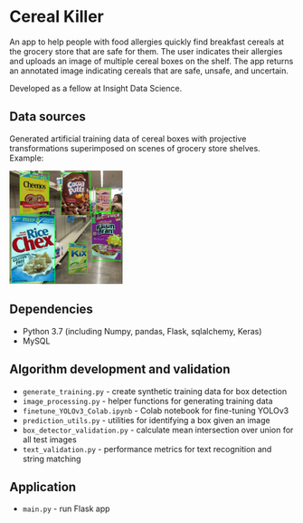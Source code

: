 # Cereal Killer
An app to help people with food allergies quickly find breakfast cereals at the grocery store that are safe for them. The user indicates their allergies and uploads an image of multiple cereal boxes on the shelf. The app returns an annotated image indicating cereals that are safe, unsafe, and uncertain.

Developed as a fellow at Insight Data Science.

## Data sources
Generated artificial training data of cereal boxes with projective transformations superimposed on scenes of grocery store shelves. Example:

<img src="Flask/static/img/example_training_image.png" width="200"/>

## Dependencies
- Python 3.7 (including Numpy, pandas, Flask, sqlalchemy, Keras)
- MySQL

## Algorithm development and validation
- `generate_training.py` - create synthetic training data for box detection
- `image_processing.py` - helper functions for generating training data
- `finetune_YOLOv3_Colab.ipynb` - Colab notebook for fine-tuning YOLOv3
- `prediction_utils.py` - utilities for identifying a box given an image
- `box_detector_validation.py` - calculate mean intersection over union for all test images
- `text_validation.py` - performance metrics for text recognition and string matching

## Application
- `main.py` - run Flask app
